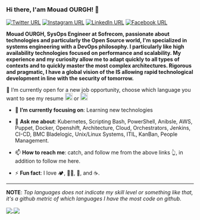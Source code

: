### Hi there, I'am Mouad OURGH! 👋
[![Twitter URL](https://img.shields.io/static/v1?color=red&label=Twitter%20&logo=twitter&logoColor=white&style=for-the-badge&message=Follow)](https://twitter.com/zanba32)
[![Instagram URL](https://img.shields.io/static/v1?color=red&label=Instagram&logo=Instagram&logoColor=white&style=for-the-badge&message=follow)](https://www.instagram.com/ormouad/)
[![LinkedIn URL](https://img.shields.io/static/v1?color=red&label=linkedin&logo=linkedin&logoColor=white&style=for-the-badge&message=Connect)](https://www.linkedin.com/in/mouador)
[![Facebook URL](https://img.shields.io/static/v1?color=red&label=Facebook&logo=Facebook&logoColor=white&style=for-the-badge&message=Connect)](https://www.facebook.com/zanba3)

**Mouad OURGH, SysOps Engineer at Sofrecom, passionate about technologies and particularly the Open Source world, I'm specialized in systems engineering with a DevOps philosophy. I particularly like high availability technologies focused on performance and scalability.
My experience and my curiosity allow me to adapt quickly to all types of contexts and to quickly master the most complex architectures.
Rigorous and pragmatic, I have a global vision of the IS allowing rapid technological development in line with the security of tomorrow.**

 🤔  I’m currently open for a new job opportunity, choose which language you want to see my resume [<img src="https://raw.githubusercontent.com/yammadev/flag-icons/master/png/FR%402x.png" width="20"/>](https://drive.google.com/file/d/1y3GvacnopslMJidwlPOT8s1G2LU4l24H/view?usp=sharing) or [<img src="https://raw.githubusercontent.com/yammadev/flag-icons/master/png/GB%402x.png" width="20"/>](https://drive.google.com/file/d/1RO8nVMFLFaH5q8gPV-G1Ie6Y21dTLUmP/view?usp=sharing)

- 🎯 **I’m currently focusing on**: Learning new technologies

- 💬 **Ask me about**: Kubernetes, Scripting Bash, PowerShell, Anibsle, AWS, Puppet, Docker, Openshift, Architecture, Cloud, Orchestrators, Jenkins, CI-CD, BMC Bladelogic, Unix/Linux Systems, ITIL, KanBan, People Management.

- 📫 **How to reach me**: catch, and follow me from the above links 👆, in addition to follow me here.

- ⚡ **Fun fact**: I love 🏕️, 🏊‍♂️, 🎱, and ☕️.

<hr/>

**NOTE**: *Top languages does not indicate my skill level or something like that, it's a github metric of which languages I have the most code on github.*

<a href="https://github.com/mohamed-taman/">
  <img align="center" src="https://github-readme-stats.vercel.app/api?username=mouador&count_private=true&show_icons=true&theme=dark&hide_border=false" />
</a> 
<a href="https://github.com/mouador/">
  <img align="center" src="https://github-readme-stats.vercel.app/api/top-langs/?username=mouador&layout=compact&theme=dark&hide_border=false" />
</a>
